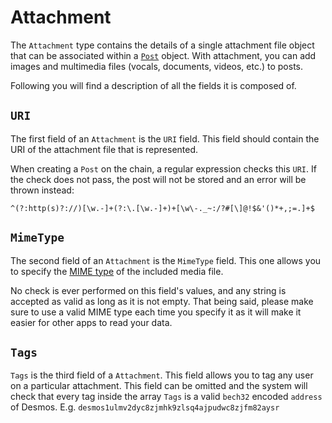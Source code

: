 # Attachment
The `Attachment` type contains the details of a single attachment file object that can be associated within a [`Post`](post.md) object. With attachment, you can add images and multimedia files (vocals, documents, videos, etc.) to posts.

Following you will find a description of all the fields it is composed of. 

## `URI`
The first field of an `Attachment` is the `URI` field. This field should contain the URI of the attachment file that is represented. 

When creating a `Post` on the chain, a regular expression checks this `URI`. If the check does not pass, the post will not be stored and an error will be thrown instead: 

```phpregexp
^(?:http(s)?://)[\w.-]+(?:\.[\w.-]+)+[\w\-._~:/?#[\]@!$&'()*+,;=.]+$
```

## `MimeType`
The second field of an `Attachment` is the `MimeType` field. This one allows you to specify the [MIME type](https://developer.mozilla.org/en-US/docs/Web/HTTP/Basics_of_HTTP/MIME_types) of the included media file. 

No check is ever performed on this field's values, and any string is accepted as valid as long as it is not empty. That being said, please make sure to use a valid MIME type each time you specify it as it will make it easier for other apps to read your data. 

## `Tags`
`Tags` is the third field of a `Attachment`. This field allows you to tag any user on a particular attachment.
This field can be omitted and the system will check that every tag inside the array `Tags` is a valid `bech32` 
encoded `address` of Desmos.
E.g.
`desmos1ulmv2dyc8zjmhk9zlsq4ajpudwc8zjfm82aysr`
